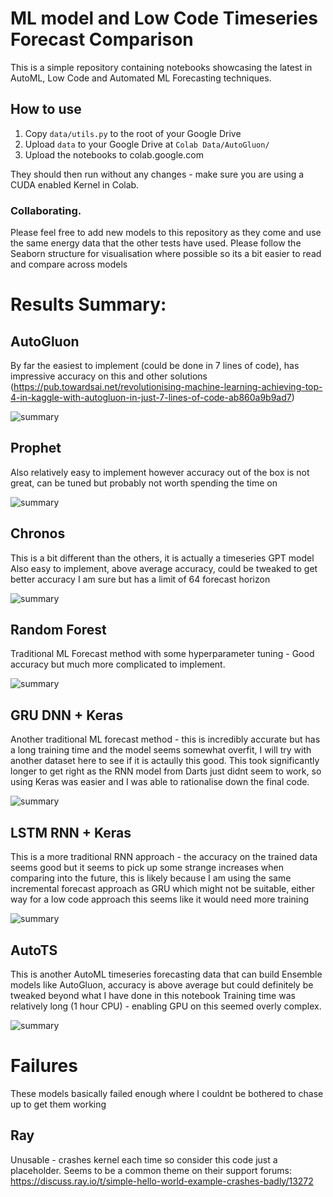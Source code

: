 # ML model and Low Code Timeseries Forecast Comparison	

This is a simple repository containing notebooks showcasing the latest in AutoML, Low Code and Automated ML Forecasting techniques.

## How to use
1. Copy `data/utils.py` to the root of your Google Drive
2. Upload `data` to your Google Drive at `Colab Data/AutoGluon/`
3. Upload the notebooks to colab.google.com

They should then run without any changes - make sure you are using a CUDA enabled Kernel in Colab.

### Collaborating.

Please feel free to add new models to this repository as they come and use the same energy data that the other tests have used.
Please follow the Seaborn structure for visualisation where possible so its a bit easier to read and compare across models

# Results Summary:

## AutoGluon
By far the easiest to implement (could be done in 7 lines of code), has impressive accuracy on this and other solutions
 (https://pub.towardsai.net/revolutionising-machine-learning-achieving-top-4-in-kaggle-with-autogluon-in-just-7-lines-of-code-ab860a9b9ad7)
 
![summary](images/autogluon-summary.png)

## Prophet
Also relatively easy to implement however accuracy out of the box is not great, can be tuned but probably not worth spending the time on

![summary](images/prophet-summary.png)

## Chronos
This is a bit different than the others, it is actually a timeseries GPT model
Also easy to implement, above average accuracy, could be tweaked to get better accuracy I am sure but has a limit of 64 forecast horizon

![summary](images/chronos-summary.png)

## Random Forest
Traditional ML Forecast method with some hyperparameter tuning - Good accuracy but much more complicated to implement.

![summary](images/randomforest-summary.png)

## GRU DNN + Keras
Another traditional ML forecast method - this is incredibly accurate but has a long training time and the model seems somewhat overfit, I will try with another dataset here to see
if it is actaully this good.
This took significantly longer to get right as the RNN model from Darts just didnt seem to work, so using Keras was easier and I was able to rationalise down the final code.

![summary](images/rnn_keras-summary.png)

## LSTM RNN + Keras
This is a more traditional RNN approach - the accuracy on the trained data seems good but it seems to pick up some strange increases when comparing into the future, this is likely because I am using the 
same incremental forecast approach as GRU which might not be suitable, either way for a low code approach this seems like it would need more training

![summary](images/lstm_keras-summary.png)

## AutoTS
This is another AutoML timeseries forecasting data that can build Ensemble models like AutoGluon, accuracy is above average but could definitely be tweaked beyond what I have done in this notebook
Training time was relatively long (1 hour CPU) - enabling GPU on this seemed overly complex.

![summary](images/autots-summary.png)


# Failures
These models basically failed enough where I couldnt be bothered to chase up to get them working

## Ray
Unusable - crashes kernel each time so consider this code just a placeholder. Seems to be a common theme on their support forums: https://discuss.ray.io/t/simple-hello-world-example-crashes-badly/13272


